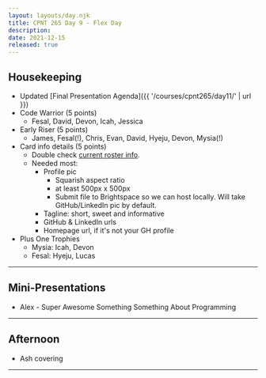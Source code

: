 ```yaml
---
layout: layouts/day.njk
title: CPNT 265 Day 9 - Flex Day
description: 
date: 2021-12-15
released: true
---
```


## Housekeeping
- Updated [Final Presentation Agenda]({{ '/courses/cpnt265/day11/' | url }})
- Code Warrior (5 points)
    - Fesal, David, Devon, Icah, Jessica
- Early Riser (5 points)
    - James, Fesal(!), Chris, Evan, David, Hyeju, Devon, Mysia(!)
- Card info details (5 points)
    - Double check [current roster info](https://github.com/sait-wbdv/roster/blob/main/content/f21-roster.yml).
    - Needed most:
        - Profile pic
            - Squarish aspect ratio
            - at least 500px x 500px
            - Submit file to Brightspace so we can host locally. Will take GitHub/LinkedIn pic by default.
        - Tagline: short, sweet and informative
        - GitHub & LinkedIn urls
        - Homepage url, if it's not your GH profile
- Plus One Trophies
    - Mysia: Icah, Devon
    - Fesal: Hyeju, Lucas

---

## Mini-Presentations
- Alex - Super Awesome Something Something About Programming

---

## Afternoon
- Ash covering

---
